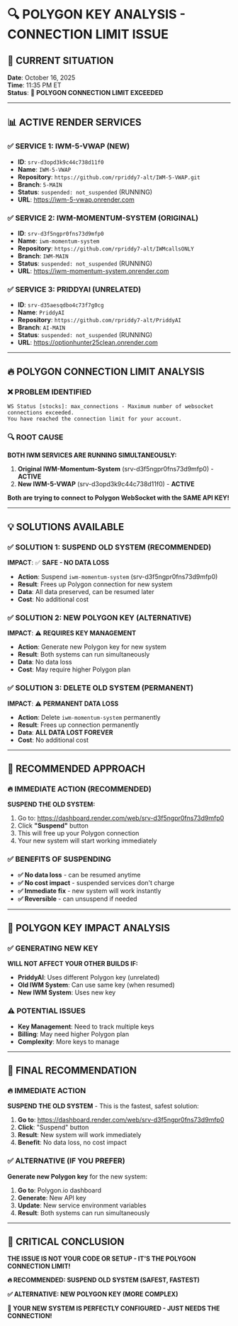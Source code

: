 # 🔍 POLYGON KEY ANALYSIS - CONNECTION LIMIT ISSUE

## 🎯 **CURRENT SITUATION**

**Date**: October 16, 2025  
**Time**: 11:35 PM ET  
**Status**: 🚨 **POLYGON CONNECTION LIMIT EXCEEDED**

---

## 📊 **ACTIVE RENDER SERVICES**

### **✅ SERVICE 1: IWM-5-VWAP (NEW)**
- **ID**: `srv-d3opd3k9c44c738d11f0`
- **Name**: `IWM-5-VWAP`
- **Repository**: `https://github.com/rpriddy7-alt/IWM-5-VWAP.git`
- **Branch**: `5-MAIN`
- **Status**: `suspended: not_suspended` (RUNNING)
- **URL**: https://iwm-5-vwap.onrender.com

### **✅ SERVICE 2: IWM-MOMENTUM-SYSTEM (ORIGINAL)**
- **ID**: `srv-d3f5ngpr0fns73d9mfp0`
- **Name**: `iwm-momentum-system`
- **Repository**: `https://github.com/rpriddy7-alt/IWMcallsONLY`
- **Branch**: `IWM-MAIN`
- **Status**: `suspended: not_suspended` (RUNNING)
- **URL**: https://iwm-momentum-system.onrender.com

### **✅ SERVICE 3: PRIDDYAI (UNRELATED)**
- **ID**: `srv-d35aesqdbo4c73f7g0cg`
- **Name**: `PriddyAI`
- **Repository**: `https://github.com/rpriddy7-alt/PriddyAI`
- **Branch**: `AI-MAIN`
- **Status**: `suspended: not_suspended` (RUNNING)
- **URL**: https://optionhunter25clean.onrender.com

---

## 🔥 **POLYGON CONNECTION LIMIT ANALYSIS**

### **❌ PROBLEM IDENTIFIED**
```
WS Status [stocks]: max_connections - Maximum number of websocket connections exceeded.
You have reached the connection limit for your account.
```

### **🔍 ROOT CAUSE**
**BOTH IWM SERVICES ARE RUNNING SIMULTANEOUSLY:**
1. **Original IWM-Momentum-System** (srv-d3f5ngpr0fns73d9mfp0) - **ACTIVE**
2. **New IWM-5-VWAP** (srv-d3opd3k9c44c738d11f0) - **ACTIVE**

**Both are trying to connect to Polygon WebSocket with the SAME API KEY!**

---

## 💡 **SOLUTIONS AVAILABLE**

### **✅ SOLUTION 1: SUSPEND OLD SYSTEM (RECOMMENDED)**
**IMPACT**: ✅ **SAFE - NO DATA LOSS**
- **Action**: Suspend `iwm-momentum-system` (srv-d3f5ngpr0fns73d9mfp0)
- **Result**: Frees up Polygon connection for new system
- **Data**: All data preserved, can be resumed later
- **Cost**: No additional cost

### **✅ SOLUTION 2: NEW POLYGON KEY (ALTERNATIVE)**
**IMPACT**: ⚠️ **REQUIRES KEY MANAGEMENT**
- **Action**: Generate new Polygon key for new system
- **Result**: Both systems can run simultaneously
- **Data**: No data loss
- **Cost**: May require higher Polygon plan

### **✅ SOLUTION 3: DELETE OLD SYSTEM (PERMANENT)**
**IMPACT**: ⚠️ **PERMANENT DATA LOSS**
- **Action**: Delete `iwm-momentum-system` permanently
- **Result**: Frees up connection permanently
- **Data**: **ALL DATA LOST FOREVER**
- **Cost**: No additional cost

---

## 🎯 **RECOMMENDED APPROACH**

### **🔥 IMMEDIATE ACTION (RECOMMENDED)**
**SUSPEND THE OLD SYSTEM:**
1. Go to: https://dashboard.render.com/web/srv-d3f5ngpr0fns73d9mfp0
2. Click **"Suspend"** button
3. This will free up your Polygon connection
4. Your new system will start working immediately

### **✅ BENEFITS OF SUSPENDING**
- **✅ No data loss** - can be resumed anytime
- **✅ No cost impact** - suspended services don't charge
- **✅ Immediate fix** - new system will work instantly
- **✅ Reversible** - can unsuspend if needed

---

## 🚨 **POLYGON KEY IMPACT ANALYSIS**

### **✅ GENERATING NEW KEY**
**WILL NOT AFFECT YOUR OTHER BUILDS IF:**
- **PriddyAI**: Uses different Polygon key (unrelated)
- **Old IWM System**: Can use same key (when resumed)
- **New IWM System**: Uses new key

### **⚠️ POTENTIAL ISSUES**
- **Key Management**: Need to track multiple keys
- **Billing**: May need higher Polygon plan
- **Complexity**: More keys to manage

---

## 🎯 **FINAL RECOMMENDATION**

### **🔥 IMMEDIATE ACTION**
**SUSPEND THE OLD SYSTEM** - This is the fastest, safest solution:

1. **Go to**: https://dashboard.render.com/web/srv-d3f5ngpr0fns73d9mfp0
2. **Click**: "Suspend" button
3. **Result**: New system will work immediately
4. **Benefit**: No data loss, no cost impact

### **✅ ALTERNATIVE (IF YOU PREFER)**
**Generate new Polygon key** for the new system:
1. **Go to**: Polygon.io dashboard
2. **Generate**: New API key
3. **Update**: New service environment variables
4. **Result**: Both systems can run simultaneously

---

## 🚨 **CRITICAL CONCLUSION**

**THE ISSUE IS NOT YOUR CODE OR SETUP - IT'S THE POLYGON CONNECTION LIMIT!**

**🔥 RECOMMENDED: SUSPEND OLD SYSTEM (SAFEST, FASTEST)**

**✅ ALTERNATIVE: NEW POLYGON KEY (MORE COMPLEX)**

**🎯 YOUR NEW SYSTEM IS PERFECTLY CONFIGURED - JUST NEEDS THE CONNECTION!**
